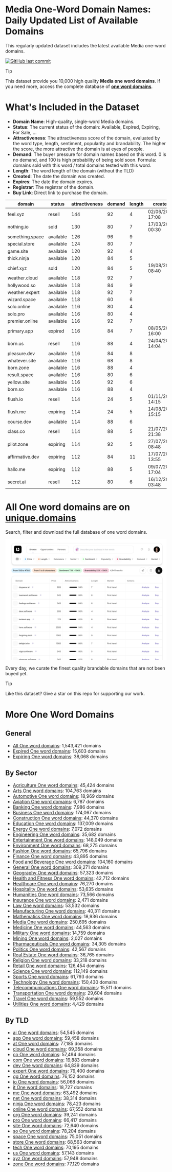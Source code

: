 
# **Media One-Word Domain Names**: Daily Updated List of Available Domains

This regularly updated dataset includes the latest available Media one-word domains.

[![GitHub last commit](https://img.shields.io/github/last-commit/UniqueDomains/media-oneword-domains.svg?style=flat)]() 

> [!TIP]
> This dataset provide you 10,000 high quality **Media one word domains**.
> If you need more, access the complete database of **[one word domains](https://unique.domains?utm_source=github&utm_medium=dataset&utm_campaign=Media&utm_content=description.top)**.

# What's Included in the Dataset

- **Domain Name**: High-quality, single-word Media domains.
- **Status**: The current status of the domain: Available, Expired, Expiring, For Sale, ...
- **Attractiveness**: The attractiveness score of the domain, evaluated by the word type, length, sentiment, popularity and brandability. The higher the score, the more attractive the domain is at eyes of people.
- **Demand**: The buyer pressure for domain names based on this word. 0 is no demand, and 100 is high probability of being sold soon. Formula: domains sold with this word / total domains tested with this word.
- **Length**: The word length of the domain (without the TLD)
- **Created**: The date the domain was created.
- **Expires**: The date the domain expires.
- **Registrar**: The registrar of the domain.
- **Buy Link**: Direct link to purchase the domain.

| domain          | status    | attractiveness | demand | length | created          | expires          | registrar        | sectors                                |
| --------------- | --------- | -------------- | ------ | ------ | ---------------- | ---------------- | ---------------- | -------------------------------------- |
| feel.xyz        | resell    | 144            | 92     | 4      | 02/06/2014 17:08 | 02/06/2026 23:59 | Go Daddy, LLC    | General,Media                          |
| nothing.io      | sold      | 130            | 80     | 7      | 17/03/2015 00:30 | 17/03/2026 00:30 | Porkbun LLC      | Arts,General,Media                     |
| something.space | available | 126            | 96     | 9      |                  |                  |                  | Education,General,Media                |
| special.store   | available | 124            | 80     | 7      |                  |                  |                  | Business,Media,Retail                  |
| game.site       | available | 120            | 92     | 4      |                  |                  |                  | Entertainment,Media,Sports             |
| thick.ninja     | available | 120            | 84     | 5      |                  |                  |                  | Fashion,Food and Beverage,Media        |
| chief.xyz       | sold      | 120            | 84     | 5      | 19/08/2021 08:40 | 19/08/2030 23:59 | Dynadot LLC      | Business,General,Media,Technology      |
| weather.cloud   | available | 118            | 92     | 7      |                  |                  |                  | Environment,Media,Travel               |
| hollywood.so    | available | 118            | 84     | 9      |                  |                  |                  | Entertainment,Media,Travel             |
| weather.expert  | available | 118            | 92     | 7      |                  |                  |                  | Environment,Media,Travel               |
| wizard.space    | available | 118            | 60     | 6      |                  |                  |                  | Entertainment,Media,Technology         |
| solo.online     | available | 116            | 80     | 4      |                  |                  |                  | Entertainment,Media,Technology         |
| solo.pro        | available | 116            | 80     | 4      |                  |                  |                  | Entertainment,Media,Technology         |
| premier.online  | available | 116            | 92     | 7      |                  |                  |                  | Business,Media,Sports                  |
| primary.app     | expired   | 116            | 84     | 7      | 08/05/2018 16:00 | 08/05/2025 16:00 | Gandi SAS        | Business,Education,Media               |
| born.us         | resell    | 116            | 88     | 4      | 24/04/2002 14:04 | 23/04/2026 23:59 | InternetX GmbH   | Business,General,Humanities,Media      |
| pleasure.dev    | available | 116            | 84     | 8      |                  |                  |                  | Entertainment,Health and Fitness,Media |
| whatever.site   | available | 116            | 68     | 8      |                  |                  |                  | Business,Entertainment,Media           |
| born.zone       | available | 116            | 88     | 4      |                  |                  |                  | Business,General,Humanities,Media      |
| result.space    | available | 116            | 80     | 6      |                  |                  |                  | Business,Media,Science                 |
| yellow.site     | available | 116            | 92     | 6      |                  |                  |                  | Arts,Fashion,Media                     |
| born.so         | available | 116            | 88     | 4      |                  |                  |                  | Business,General,Humanities,Media      |
| flush.io        | resell    | 114            | 24     | 5      | 01/11/2024 14:15 | 01/11/2025 14:15 | Sav.com, LLC     | Business,Finance,Media                 |
| flush.me        | expiring  | 114            | 24     | 5      | 14/08/2024 15:15 | 14/08/2025 15:15 | Edomains LLC     | Business,Finance,Media                 |
| course.dev      | available | 114            | 88     | 6      |                  |                  |                  | Business,Education,Media               |
| class.co        | resell    | 114            | 88     | 5      | 21/07/2010 21:38 | 20/07/2026 23:59 | NameCheap, Inc.  | Business,Education,Media               |
| pilot.zone      | expiring  | 114            | 92     | 5      | 27/07/2014 08:48 | 27/07/2025 08:48 | IONOS SE         | Aviation,Media,Transportation          |
| affirmative.dev | expiring  | 112            | 84     | 11     | 17/07/2023 13:55 | 17/07/2025 13:55 | GoDaddy.com, LLC | Education,General,Humanities,Media     |
| hallo.me        | expiring  | 112            | 88     | 5      | 09/07/2008 17:04 | 09/07/2025 17:04 | GoDaddy.com, LLC | Media                                  |
| secret.ai       | resell    | 112            | 80     | 6      | 16/12/2017 03:48 | 12/09/2026 03:48 | NameCheap, Inc.  | Entertainment,General,Media,Technology |

# All One word domains are on [unique.domains](https://unique.domains?utm_source=github&utm_medium=dataset&utm_campaign=Media&utm_content=description.bottom)

Search, filter and download the full database of one word domains.

[![Access the only remaining good domain names, before your competitors.](https://github.com/UniqueDomains/media-oneword-domains/blob/main/unique.domains.jpg?raw=true)](https://unique.domains?utm_source=github&utm_medium=dataset&utm_campaign=Media&utm_content=description.image)

Every day, we curate the finest quality brandable domains that are not been buyed yet.

> [!TIP]
> Like this dataset? Give a star on this repo for supporting our work.

# More One Word Domains

## General

- [All One word domains](https://github.com/UniqueDomains/oneword-domains): 1,543,421 domains
- [Expired One word domains](https://github.com/UniqueDomains/expired-oneword-domains): 15,603 domains
- [Expiring One word domains](https://github.com/UniqueDomains/expiring-oneword-domains): 38,068 domains
## By Sector

- [Agriculture One word domains](https://github.com/UniqueDomains/agriculture-oneword-domains): 45,424 domains
- [Arts One word domains](https://github.com/UniqueDomains/arts-oneword-domains): 104,763 domains
- [Automotive One word domains](https://github.com/UniqueDomains/automotive-oneword-domains): 18,969 domains
- [Aviation One word domains](https://github.com/UniqueDomains/aviation-oneword-domains): 6,787 domains
- [Banking One word domains](https://github.com/UniqueDomains/banking-oneword-domains): 7,986 domains
- [Business One word domains](https://github.com/UniqueDomains/business-oneword-domains): 174,067 domains
- [Construction One word domains](https://github.com/UniqueDomains/construction-oneword-domains): 44,370 domains
- [Education One word domains](https://github.com/UniqueDomains/education-oneword-domains): 137,009 domains
- [Energy One word domains](https://github.com/UniqueDomains/energy-oneword-domains): 7,072 domains
- [Engineering One word domains](https://github.com/UniqueDomains/engineering-oneword-domains): 35,682 domains
- [Entertainment One word domains](https://github.com/UniqueDomains/entertainment-oneword-domains): 148,049 domains
- [Environment One word domains](https://github.com/UniqueDomains/environment-oneword-domains): 68,275 domains
- [Fashion One word domains](https://github.com/UniqueDomains/fashion-oneword-domains): 65,796 domains
- [Finance One word domains](https://github.com/UniqueDomains/finance-oneword-domains): 43,895 domains
- [Food and Beverage One word domains](https://github.com/UniqueDomains/food-and-beverage-oneword-domains): 104,160 domains
- [General One word domains](https://github.com/UniqueDomains/general-oneword-domains): 309,271 domains
- [Geography One word domains](https://github.com/UniqueDomains/geography-oneword-domains): 57,323 domains
- [Health and Fitness One word domains](https://github.com/UniqueDomains/health-and-fitness-oneword-domains): 42,712 domains
- [Healthcare One word domains](https://github.com/UniqueDomains/healthcare-oneword-domains): 76,270 domains
- [Hospitality One word domains](https://github.com/UniqueDomains/hospitality-oneword-domains): 53,635 domains
- [Humanities One word domains](https://github.com/UniqueDomains/humanities-oneword-domains): 73,566 domains
- [Insurance One word domains](https://github.com/UniqueDomains/insurance-oneword-domains): 2,471 domains
- [Law One word domains](https://github.com/UniqueDomains/law-oneword-domains): 53,532 domains
- [Manufacturing One word domains](https://github.com/UniqueDomains/manufacturing-oneword-domains): 40,311 domains
- [Mathematics One word domains](https://github.com/UniqueDomains/mathematics-oneword-domains): 18,936 domains
- [Media One word domains](https://github.com/UniqueDomains/media-oneword-domains): 250,695 domains
- [Medicine One word domains](https://github.com/UniqueDomains/medicine-oneword-domains): 44,563 domains
- [Military One word domains](https://github.com/UniqueDomains/military-oneword-domains): 14,759 domains
- [Mining One word domains](https://github.com/UniqueDomains/mining-oneword-domains): 2,027 domains
- [Pharmaceuticals One word domains](https://github.com/UniqueDomains/pharmaceuticals-oneword-domains): 34,305 domains
- [Politics One word domains](https://github.com/UniqueDomains/politics-oneword-domains): 42,567 domains
- [Real Estate One word domains](https://github.com/UniqueDomains/real-estate-oneword-domains): 36,765 domains
- [Religion One word domains](https://github.com/UniqueDomains/religion-oneword-domains): 33,218 domains
- [Retail One word domains](https://github.com/UniqueDomains/retail-oneword-domains): 126,454 domains
- [Science One word domains](https://github.com/UniqueDomains/science-oneword-domains): 112,149 domains
- [Sports One word domains](https://github.com/UniqueDomains/sports-oneword-domains): 61,793 domains
- [Technology One word domains](https://github.com/UniqueDomains/technology-oneword-domains): 150,430 domains
- [Telecommunications One word domains](https://github.com/UniqueDomains/telecommunications-oneword-domains): 15,511 domains
- [Transportation One word domains](https://github.com/UniqueDomains/transportation-oneword-domains): 29,604 domains
- [Travel One word domains](https://github.com/UniqueDomains/travel-oneword-domains): 59,552 domains
- [Utilities One word domains](https://github.com/UniqueDomains/utilities-oneword-domains): 4,429 domains
## By TLD

- [ai One word domains](https://github.com/UniqueDomains/ai-oneword-domains): 54,545 domains
- [app One word domains](https://github.com/UniqueDomains/app-oneword-domains): 59,458 domains
- [at One word domains](https://github.com/UniqueDomains/at-oneword-domains): 77,185 domains
- [cloud One word domains](https://github.com/UniqueDomains/cloud-oneword-domains): 69,358 domains
- [co One word domains](https://github.com/UniqueDomains/co-oneword-domains): 57,494 domains
- [com One word domains](https://github.com/UniqueDomains/com-oneword-domains): 19,883 domains
- [dev One word domains](https://github.com/UniqueDomains/dev-oneword-domains): 64,839 domains
- [expert One word domains](https://github.com/UniqueDomains/expert-oneword-domains): 79,400 domains
- [gg One word domains](https://github.com/UniqueDomains/gg-oneword-domains): 76,152 domains
- [io One word domains](https://github.com/UniqueDomains/io-oneword-domains): 56,068 domains
- [it One word domains](https://github.com/UniqueDomains/it-oneword-domains): 18,727 domains
- [me One word domains](https://github.com/UniqueDomains/me-oneword-domains): 63,492 domains
- [net One word domains](https://github.com/UniqueDomains/net-oneword-domains): 38,314 domains
- [ninja One word domains](https://github.com/UniqueDomains/ninja-oneword-domains): 78,423 domains
- [online One word domains](https://github.com/UniqueDomains/online-oneword-domains): 67,552 domains
- [org One word domains](https://github.com/UniqueDomains/org-oneword-domains): 39,241 domains
- [pro One word domains](https://github.com/UniqueDomains/pro-oneword-domains): 66,417 domains
- [site One word domains](https://github.com/UniqueDomains/site-oneword-domains): 72,640 domains
- [so One word domains](https://github.com/UniqueDomains/so-oneword-domains): 78,204 domains
- [space One word domains](https://github.com/UniqueDomains/space-oneword-domains): 75,051 domains
- [store One word domains](https://github.com/UniqueDomains/store-oneword-domains): 68,563 domains
- [tech One word domains](https://github.com/UniqueDomains/tech-oneword-domains): 70,195 domains
- [us One word domains](https://github.com/UniqueDomains/us-oneword-domains): 57,143 domains
- [xyz One word domains](https://github.com/UniqueDomains/xyz-oneword-domains): 57,948 domains
- [zone One word domains](https://github.com/UniqueDomains/zone-oneword-domains): 77,129 domains
        